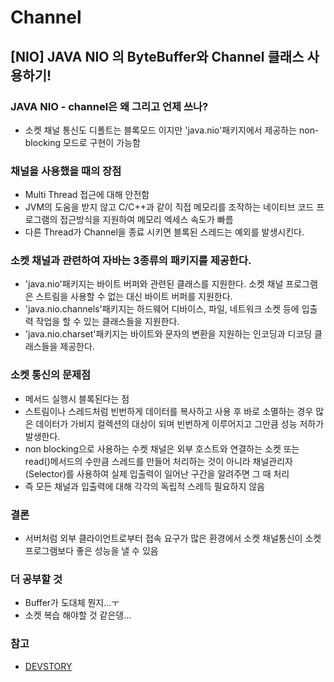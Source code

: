 # Channel
## [NIO] JAVA NIO 의 ByteBuffer와 Channel 클래스 사용하기!
 
### JAVA NIO - channel은 왜 그리고 언제 쓰나?
 - 소켓 채널 통신도 디폴트는 블록모드 이지만 'java.nio'패키지에서 제공하는 non-blocking 모드로 구현이 가능함

### 채널을 사용했을 때의 장점
 - Multi Thread 접근에 대해 안전함
 - JVM의 도움을 받지 않고 C/C++과 같이 직접 메모리를 조작하는 네이티브 코드 프로그램의 접근방식을 지원하여 메모리 엑세스 속도가 빠름
 - 다른 Thread가 Channel을 종료 시키면 블록된 스레드는 예외를 발생시킨다.

### 소켓 채널과 관련하여 자바는 3종류의 패키지를 제공한다.
 - 'java.nio'패키지는 바이트 버퍼와 관련된 클래스를 지원한다. 소켓 채널 프로그램은 스트림을 사용할 수 없는 대신 바이트 버퍼를 지원한다.
 - 'java.nio.channels'패키지는 하드웨어 디바이스, 파일, 네트워크 소켓 등에 입출력 작업을 할 수 있는 클래스들을 지원한다.
 - 'java.nio.charset'패키지는 바이트와 문자의 변환을 지원하는 인코딩과 디코딩 클래스들을 제공한다.

### 소켓 통신의 문제점
 - 메서드 실행시 블록된다는 점
 - 스트림이나 스레드처럼 빈번하게 데이터를 복사하고 사용 후 바로 소멸하는 경우 많은 데이터가 가비지 컬렉션의 대상이 되며 빈번하게 이루어지고 그만큼 성능 저하가 발생한다.
 - non blocking으로 사용하는 수켓 채널은 외부 호스트와 연결하는 소켓 또는 read()메서드의 수만큼 스레드를 만들어 처리하는 것이 아니라 채널관리자(Selector)를 사용하여 실제 입출력이 일어난 구간을 알려주면 그 때 처리
 - 즉 모든 채널과 입출력에 대해 각각의 독립적 스레득 필요하지 않음

### 결론
 - 서버처럼 외부 클라이언트로부터 접속 요구가 많은 환경에서 소켓 채널통신이 소켓 프로그램보다 좋은 성능을 낼 수 있음

### 더 공부할 것
 - Buffer가 도대체 뭔지...ㅜ
 - 소켓 복습 해야할 것 같은뎅...

### 참고
 - [DEVSTORY](http://eppffy.tistory.com/10 "DEVSTORY")
